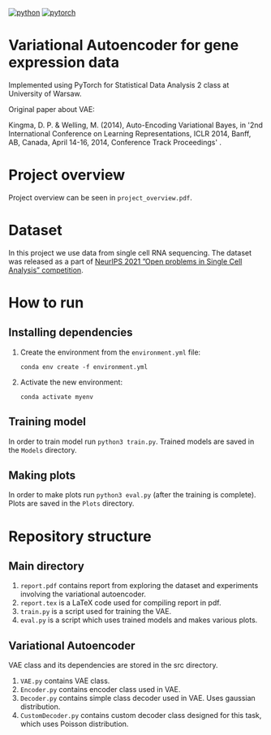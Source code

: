 [![python](https://img.shields.io/badge/Python-3.9-3776AB.svg?style=flat&logo=python&logoColor=white)](https://www.python.org)
[![pytorch](https://img.shields.io/badge/PyTorch-1.14.0-EE4C2C.svg?style=flat&logo=pytorch)](https://pytorch.org)
# Variational Autoencoder for gene expression data
Implemented using PyTorch for Statistical Data Analysis 2 class at University of Warsaw.

Original paper about VAE:

Kingma, D. P. & Welling, M. (2014), Auto-Encoding Variational Bayes, in '2nd International Conference on Learning Representations, ICLR 2014, Banff, AB, Canada, April 14-16, 2014, Conference Track Proceedings' .
# Project overview
Project overview can be seen in `project_overview.pdf`.

# Dataset
In this project we use data from single cell RNA sequencing.
The dataset was released as a part of
[NeurIPS 2021 ”Open problems in Single Cell Analysis” competition](https://openproblems.bio/neurips_2021/).

# How to run
## Installing dependencies
1. Create the environment from the `environment.yml` file:

    `conda env create -f environment.yml`

2. Activate the new environment:

    `conda activate myenv`

## Training model
In order to train model run `python3 train.py`.
Trained models are saved in the `Models` directory.

## Making plots
In order to make plots run `python3 eval.py` (after the training is complete).
Plots are saved in the `Plots` directory.

# Repository structure
## Main directory
1. `report.pdf` contains report from exploring the dataset
and experiments involving the variational autoencoder.
2. `report.tex` is a LaTeX code used for compiling report in pdf.
2. `train.py` is a script used for training the VAE.
3. `eval.py` is a script which uses trained models and makes various plots.

## Variational Autoencoder
VAE class and its dependencies are stored in the src directory.
1. `VAE.py` contains VAE class.
2. `Encoder.py` contains encoder class used in VAE.
3. `Decoder.py` contains simple class decoder used in VAE. Uses gaussian distribution.
4. `CustomDecoder.py` contains custom decoder class designed for this task, which uses Poisson distribution.



